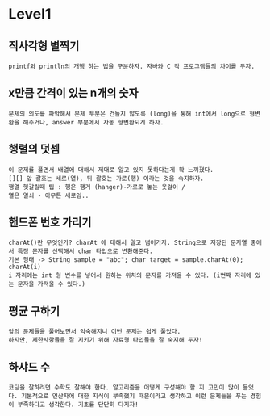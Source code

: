 # Level1

## 직사각형 별찍기

```
printf와 println의 개행 하는 법을 구분하자. 자바와 C 각 프로그램들의 차이를 두자.
```

## x만큼 간격이 있는 n개의 숫자

```
문제의 의도를 파악해서 문제 부분은 건들지 않도록 (long)을 통해 int에서 long으로 형변환을 해주거나, answer 부분에서 자동 형변환되게 하자.
```

## 행렬의 덧셈

```
이 문제를 풀면서 배열에 대해서 제대로 알고 있지 못하다는게 확 느껴졌다.
[][] 앞 괄호는 세로(열), 뒤 괄호는 가로(행) 이라는 것을 숙지하자.
행열 헷갈릴때 팁 : 행은 행거 (hanger)-가로로 놓는 옷걸이 /
열은 열쇠 - 아무튼 세로임..
```

## 핸드폰 번호 가리기

```
charAt()란 무엇인가? charAt 에 대해서 알고 넘어가자. String으로 저장된 문자열 중에서 특정 문자를 선택해서 char 타입으로 변환해준다.
기본 형태 -> String sample = "abc"; char target = sample.charAt(0);
charAt(i)
i 자리에는 int 형 변수를 넣어서 원하는 위치의 문자를 가져올 수 있다. (i번째 자리에 있는 문자을 가져올 수 있다.)
```

## 평균 구하기

```
앞의 문제들을 풀어보면서 익숙해지니 이번 문제는 쉽게 풀었다.
하지만, 제한사항들을 잘 지키기 위해 자료형 타입들을 잘 숙지해 두자!
```

## 하샤드 수

```
코딩을 잘하려면 수학도 잘해야 한다. 알고리즘을 어떻게 구성해야 할 지 고민이 많이 들었다. 기본적으로 연산자에 대한 지식이 부족했기 때문이라고 생각하고 이런 문제들을 푸는 경험이 부족하다고 생각한다. 기초를 단단히 다지자!
```
